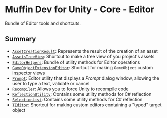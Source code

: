 # Muffin Dev for Unity - Core - Editor

Bundle of Editor tools and shortcuts.

## Summary

- [`AssetCreationResult`](./asset-creation-result.md): Represents the result of the creation of an asset
- [`AssetsTreeView`](./assets-tree-view.md): Shortcut to make a tree view of you project's assets
- [`EditorHelpers`](./editor-helpers.md): Bundle of utility methods for Editor operations
- [`GameObjectExtensionEditor`](./game-object-extension-editor.md): Shortcut for making `GameObject` custom inspector views
- [`Prompt`](./prompt.md): Editor utility that displays a *Prompt* dialog window, allowing the user to type a text, validate or cancel
- [`Recompiler`](./recompiler.md): Allows you to force Unity to recompile code
- [`ReflectionUtility`](./reflection-utility.md): Contains some utility methods for C# reflection
- [`SelectionList`](./selection-list.md): Contains some utility methods for C# reflection
- [`TEditor`](./teditor.md): Shortcut for making custom editors containing a "typed" target object
